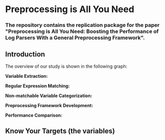 # Preprocessing is All You Need
### The repository contains the replication package for the paper "Preprocessing is All You Need: Boosting the Performance of Log Parsers With a General Preprocessing Framework".

## Introduction
The overview of our study is shown in the following graph:

**Variable Extraction:**

**Regular Expression Matching:**

**Non-matchable Variable Categorization:**

**Preprocessing Framework Development:**

**Performance Comparison:**

## Know Your Targets (the variables)
